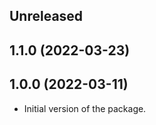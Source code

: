 <!-- Learn how to maintain this file at https://github.com/WordPress/gutenberg/tree/HEAD/packages#maintaining-changelogs. -->

## Unreleased

## 1.1.0 (2022-03-23)

## 1.0.0 (2022-03-11)

-   Initial version of the package.
